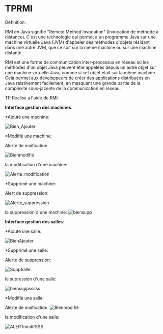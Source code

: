 # TPRMI

Définition:

RMI en Java signifie "Remote Method Invocation" (Invocation de méthode à distance). C'est une technologie qui permet à un programme Java sur une machine virtuelle Java (JVM) d'appeler des méthodes d'objets résidant dans une autre JVM, que ce soit sur la même machine ou sur une machine distante.

RMI est une forme de communication inter-processus en réseau où les méthodes d'un objet Java peuvent être appelées depuis un autre objet sur une machine virtuelle Java, comme si cet objet était sur la même machine. Cela permet aux développeurs de créer des applications distribuées en Java relativement facilement, en masquant une grande partie de la complexité sous-jacente de la communication en réseau.

TP Réalise a l'aide de RMI:

**Interface gestion des machines**:

*Ajouté une machine:

![Bien_Ajouter](https://github.com/ELMOUWAHID-AYOUB/HibernateTP/assets/130571009/86755095-6b33-4a90-a51c-721a8a7f9eb3)


*Modifié une machine:


Alerte de moification:

![Bienmodifié](https://github.com/ELMOUWAHID-AYOUB/HibernateTP/assets/130571009/0b92b1e0-e491-428d-84a9-541d94021c35)

la modification d'une machine:

![Alerte_modification](https://github.com/ELMOUWAHID-AYOUB/HibernateTP/assets/130571009/5260ca92-b01b-4b23-9609-98926d4f0c11)

*Supprimé une machine:

Alert de suppression:

![Alerte_suppression](https://github.com/ELMOUWAHID-AYOUB/HibernateTP/assets/130571009/76261354-7e90-4739-8bf3-61b93c0a0090)

la suppression d'une machine:
![biensupp](https://github.com/ELMOUWAHID-AYOUB/HibernateTP/assets/130571009/1b9b41a3-38ad-4d0d-a7c2-5b527c7e3b7d)

**Interface gestion des salles**:

*Ajouté une salle:

![BienAjouter](https://github.com/ELMOUWAHID-AYOUB/HibernateTP/assets/130571009/4e15825e-9fd5-4161-a946-4111f41d2288)

*Supprimé une salle:

Alerte de suppression:

![SuppSalle](https://github.com/ELMOUWAHID-AYOUB/HibernateTP/assets/130571009/b9c1cea0-654a-444e-8bc3-ce0ca353858c)

la supression d'une salle:

![biensuppsssss](https://github.com/ELMOUWAHID-AYOUB/HibernateTP/assets/130571009/79880817-9826-4d6c-8c15-851b7c5ab46d)

*Modifié une salle:


Alerte de moification:
![Bienmodifié](https://github.com/ELMOUWAHID-AYOUB/HibernateTP/assets/130571009/0b92b1e0-e491-428d-84a9-541d94021c35)

la modification d'une salle:

![ALERTmodifSSS](https://github.com/ELMOUWAHID-AYOUB/HibernateTP/assets/130571009/145a84c3-3e5c-4ab8-a043-8343fbf65c48)
